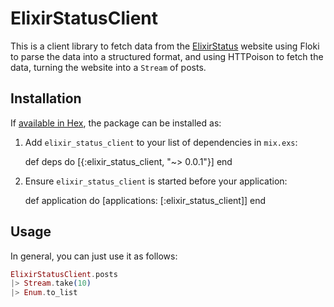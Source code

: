 # ElixirStatusClient

This is a client library to fetch data from the
[ElixirStatus](http://www.elixirstatus.com) website using Floki to parse the
data into a structured format, and using HTTPoison to fetch the data, turning
the website into a `Stream` of posts.

## Installation

If [available in Hex](https://hex.pm/docs/publish), the package can be installed as:

  1. Add `elixir_status_client` to your list of dependencies in `mix.exs`:

        def deps do
          [{:elixir_status_client, "~> 0.0.1"}]
        end

  2. Ensure `elixir_status_client` is started before your application:

        def application do
          [applications: [:elixir_status_client]]
        end

## Usage

In general, you can just use it as follows:

```elixir
ElixirStatusClient.posts
|> Stream.take(10)
|> Enum.to_list
```
